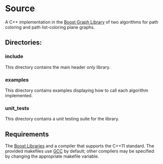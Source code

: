 # Source
 A C++ implementation in the [Boost Graph Library](http://www.boost.org/doc/libs/1_64_0/libs/graph/doc/index.html) of two algorithms for path
 coloring and path list-coloring plane graphs.

## Directories:

### include
 This directory contains the main header only library.

### examples
 This directory contains examples displaying how to call each algorithm
 implemented.

### unit_tests
 This directory contains a unit testing suite for the library.

## Requirements
 The [Boost Libraries](http://www.boost.org/) and a compiler that supports the
 C++11 standard. The provided makefiles use [GCC](https://gcc.gnu.org/) by
 default; other compilers may be specified by changing the appropriate makefile
 variable.
